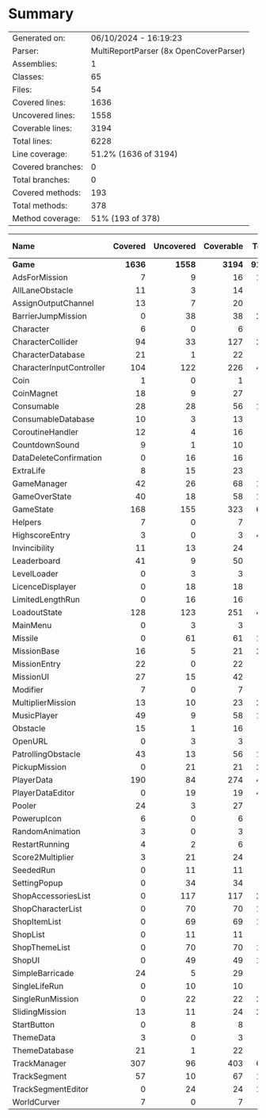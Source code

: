 ﻿# Summary
|||
|:---|:---|
| Generated on: | 06/10/2024 - 16:19:23 |
| Parser: | MultiReportParser (8x OpenCoverParser) |
| Assemblies: | 1 |
| Classes: | 65 |
| Files: | 54 |
| Covered lines: | 1636 |
| Uncovered lines: | 1558 |
| Coverable lines: | 3194 |
| Total lines: | 6228 |
| Line coverage: | 51.2% (1636 of 3194) |
| Covered branches: | 0 |
| Total branches: | 0 |
| Covered methods: | 193 |
| Total methods: | 378 |
| Method coverage: | 51% (193 of 378) |

|**Name**|**Covered**|**Uncovered**|**Coverable**|**Total**|**Line coverage**|**Covered**|**Total**|**Branch coverage**|**Covered**|**Total**|**Method coverage**|
|:---|---:|---:|---:|---:|---:|---:|---:|---:|---:|---:|---:|
|**Game**|**1636**|**1558**|**3194**|**9123**|**51.2%**|**0**|**0**|****|**193**|**378**|**51%**|
|AdsForMission|7|9|16|114|43.7%|0|0||2|4|50%|
|AllLaneObstacle|11|3|14|29|78.5%|0|0||1|1|100%|
|AssignOutputChannel|13|7|20|39|65%|0|0||1|1|100%|
|BarrierJumpMission|0|38|38|287|0%|0|0||0|6|0%|
|Character|6|0|6|33|100%|0|0||1|1|100%|
|CharacterCollider|94|33|127|227|74%|0|0||10|15|66.6%|
|CharacterDatabase|21|1|22|45|95.4%|0|0||3|4|75%|
|CharacterInputController|104|122|226|427|46%|0|0||22|30|73.3%|
|Coin|1|0|1|7|100%|0|0||1|1|100%|
|CoinMagnet|18|9|27|48|66.6%|0|0||3|6|50%|
|Consumable|28|28|56|115|50%|0|0||6|9|66.6%|
|ConsumableDatabase|10|3|13|33|76.9%|0|0||1|2|50%|
|CoroutineHandler|12|4|16|36|75%|0|0||2|3|66.6%|
|CountdownSound|9|1|10|24|90%|0|0||2|2|100%|
|DataDeleteConfirmation|0|16|16|30|0%|0|0||0|4|0%|
|ExtraLife|8|15|23|46|34.7%|0|0||2|6|33.3%|
|GameManager|42|26|68|143|61.7%|0|0||6|10|60%|
|GameOverState|40|18|58|164|68.9%|0|0||7|10|70%|
|GameState|168|155|323|602|52%|0|0||11|23|47.8%|
|Helpers|7|0|7|16|100%|0|0||1|1|100%|
|HighscoreEntry|3|0|3|499|100%|0|0||1|1|100%|
|Invincibility|11|13|24|45|45.8%|0|0||3|7|42.8%|
|Leaderboard|41|9|50|85|82%|0|0||2|4|50%|
|LevelLoader|0|3|3|10|0%|0|0||0|1|0%|
|LicenceDisplayer|0|18|18|32|0%|0|0||0|4|0%|
|LimitedLengthRun|0|16|16|99|0%|0|0||0|4|0%|
|LoadoutState|128|123|251|414|50.9%|0|0||10|19|52.6%|
|MainMenu|0|3|3|11|0%|0|0||0|1|0%|
|Missile|0|61|61|109|0%|0|0||0|8|0%|
|MissionBase|16|5|21|287|76.1%|0|0||4|5|80%|
|MissionEntry|22|0|22|46|100%|0|0||1|1|100%|
|MissionUI|27|15|42|68|64.2%|0|0||2|4|50%|
|Modifier|7|0|7|99|100%|0|0||3|3|100%|
|MultiplierMission|13|10|23|287|56.5%|0|0||4|6|66.6%|
|MusicPlayer|49|9|58|105|84.4%|0|0||8|8|100%|
|Obstacle|15|1|16|35|93.7%|0|0||1|2|50%|
|OpenURL|0|3|3|11|0%|0|0||0|1|0%|
|PatrollingObstacle|43|13|56|105|76.7%|0|0||4|6|66.6%|
|PickupMission|0|21|21|287|0%|0|0||0|5|0%|
|PlayerData|190|84|274|499|69.3%|0|0||12|20|60%|
|PlayerDataEditor|0|19|19|499|0%|0|0||0|3|0%|
|Pooler|24|3|27|48|88.8%|0|0||3|4|75%|
|PowerupIcon|6|0|6|21|100%|0|0||2|2|100%|
|RandomAnimation|3|0|3|12|100%|0|0||1|1|100%|
|RestartRunning|4|2|6|16|66.6%|0|0||1|2|50%|
|Score2Multiplier|3|21|24|47|12.5%|0|0||1|7|14.2%|
|SeededRun|0|11|11|99|0%|0|0||0|3|0%|
|SettingPopup|0|34|34|74|0%|0|0||0|7|0%|
|ShopAccessoriesList|0|117|117|214|0%|0|0||0|6|0%|
|ShopCharacterList|0|70|70|150|0%|0|0||0|3|0%|
|ShopItemList|0|69|69|148|0%|0|0||0|4|0%|
|ShopList|0|11|11|32|0%|0|0||0|3|0%|
|ShopThemeList|0|70|70|149|0%|0|0||0|3|0%|
|ShopUI|0|49|49|146|0%|0|0||0|9|0%|
|SimpleBarricade|24|5|29|58|82.7%|0|0||1|1|100%|
|SingleLifeRun|0|10|10|99|0%|0|0||0|3|0%|
|SingleRunMission|0|22|22|287|0%|0|0||0|6|0%|
|SlidingMission|13|11|24|287|54.1%|0|0||4|5|80%|
|StartButton|0|8|8|30|0%|0|0||0|1|0%|
|ThemeData|3|0|3|37|100%|0|0||1|1|100%|
|ThemeDatabase|21|1|22|45|95.4%|0|0||3|4|75%|
|TrackManager|307|96|403|677|76.1%|0|0||30|39|76.9%|
|TrackSegment|57|10|67|165|85%|0|0||6|7|85.7%|
|TrackSegmentEditor|0|24|24|165|0%|0|0||0|2|0%|
|WorldCurver|7|0|7|20|100%|0|0||3|3|100%|
